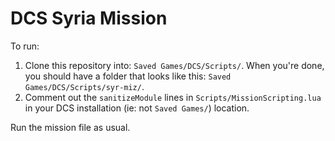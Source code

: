 # DCS Syria Mission
To run:
1) Clone this repository into: `Saved Games/DCS/Scripts/`.
When you're done, you should have a folder that looks like this: `Saved Games/DCS/Scripts/syr-miz/`.
2) Comment out the `sanitizeModule` lines in `Scripts/MissionScripting.lua` in your DCS installation (ie: not `Saved Games/`) location.

Run the mission file as usual.


